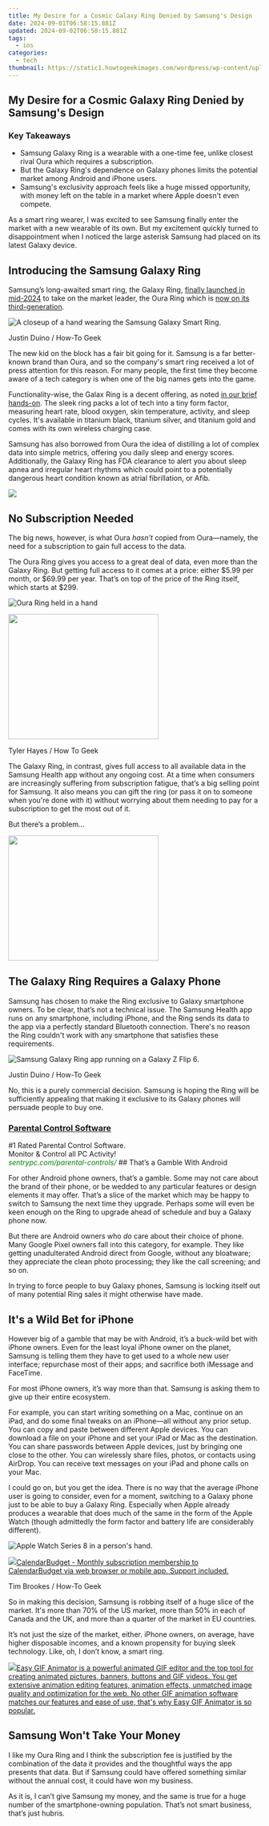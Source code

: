 ```yaml
---
title: My Desire for a Cosmic Galaxy Ring Denied by Samsung's Design
date: 2024-09-01T06:58:15.881Z
updated: 2024-09-02T06:58:15.881Z
tags:
  - ios
categories:
  - tech
thumbnail: https://static1.howtogeekimages.com/wordpress/wp-content/uploads/2024/07/person-holding-the-samsung-galaxy-ring-showing-its-sensors-jpg.jpg
---
```


## My Desire for a Cosmic Galaxy Ring Denied by Samsung's Design

### Key Takeaways

* Samsung Galaxy Ring is a wearable with a one-time fee, unlike closest rival Oura which requires a subscription.
* But the Galaxy Ring's dependence on Galaxy phones limits the potential market among Android and iPhone users.
* Samsung's exclusivity approach feels like a huge missed opportunity, with money left on the table in a market where Apple doesn't even compete.

 As a smart ring wearer, I was excited to see Samsung finally enter the market with a new wearable of its own. But my excitement quickly turned to disappointment when I noticed the large asterisk Samsung had placed on its latest Galaxy device.

##  Introducing the Samsung Galaxy Ring

 Samsung’s long-awaited smart ring, the Galaxy Ring, [finally launched in mid-2024](https://video-capture.techidaily.com/essential-knowledge-how-io-screen-recorder-works/) to take on the market leader, the Oura Ring which is [now on its third-generation](https://blog-min.techidaily.com/how-to-rescue-lost-videos-from-f5-5g-by-fonelab-android-recover-video/).

![A closeup of a hand wearing the Samsung Galaxy Smart Ring.](https://static1.howtogeekimages.com/wordpress/wp-content/uploads/2024/07/53845587922_fea0fbb305_o.jpg) 

Justin Duino / How-To Geek

 The new kid on the block has a fair bit going for it. Samsung is a far better-known brand than Oura, and so the company's smart ring received a lot of press attention for this reason. For many people, the first time they become aware of a tech category is when one of the big names gets into the game.

 Functionality-wise, the Galax Ring is a decent offering, as noted [in our brief hands-on](https://fox-access.techidaily.com/2024-approved-loop-mechanics-collection/). The sleek ring packs a lot of tech into a tiny form factor, measuring heart rate, blood oxygen, skin temperature, activity, and sleep cycles. It's available in titanium black, titanium silver, and titanium gold and comes with its own wireless charging case.

 Samsung has also borrowed from Oura the idea of distilling a lot of complex data into simple metrics, offering you daily sleep and energy scores. Additionally, the Galaxy Ring has FDA clearance to alert you about sleep apnea and irregular heart rhythms which could point to a potentially dangerous heart condition known as atrial fibrillation, or Afib.

<!-- affiliate ads begin -->
<a href="https://shop.copernic.com/order/checkout.php?PRODS=41033095&QTY=1&AFFILIATE=108875&CART=1"><img src="https://secure.2checkout.com/images/merchant/8d30aa96e72440759f74bd2306c1fa3d/Copernic-2023-Affiliate-728x90-Advanced-3YR.png" border="0"></a>
<!-- affiliate ads end -->
##  No Subscription Needed

 The big news, however, is what Oura _hasn’t_ copied from Oura—namely, the need for a subscription to gain full access to the data.

 The Oura Ring gives you access to a great deal of data, even more than the Galaxy Ring. But getting full access to it comes at a price: either $5.99 per month, or $69.99 per year. That’s on top of the price of the Ring itself, which starts at $299.

![Oura Ring held in a hand](https://static1.howtogeekimages.com/wordpress/wp-content/uploads/wm/2024/04/oura-ring-held-in-a-hand.jpg) 

<!-- affiliate ads begin -->
<a href="https://imp.i357552.net/c/5597632/863039/11832" target="_top" id="863039"><img src="//a.impactradius-go.com/display-ad/11832-863039" border="0" alt="" width="300" height="250"/></a>
<!-- affiliate ads end -->
Tyler Hayes / How To Geek

 The Galaxy Ring, in contrast, gives full access to all available data in the Samsung Health app without any ongoing cost. At a time when consumers are increasingly suffering from subscription fatigue, that’s a big selling point for Samsung. It also means you can gift the ring (or pass it on to someone when you're done with it) without worrying about them needing to pay for a subscription to get the most out of it.

 But there’s a problem...

<!-- affiliate ads begin -->
<a href="https://modlily.sjv.io/c/5597632/1997817/17059" target="_top" id="1997817"><img src="//a.impactradius-go.com/display-ad/17059-1997817" border="0" alt="" width="300" height="250"/></a><img height="0" width="0" src="https://imp.pxf.io/i/5597632/1997817/17059" style="position:absolute;visibility:hidden;" border="0" />
<!-- affiliate ads end -->
##  The Galaxy Ring Requires a Galaxy Phone

 Samsung has chosen to make the Ring exclusive to Galaxy smartphone owners. To be clear, that’s not a technical issue. The Samsung Health app runs on any smartphone, including iPhone, and the Ring sends its data to the app via a perfectly standard Bluetooth connection. There's no reason the Ring couldn't work with any smartphone that satisfies these requirements.

![Samsung Galaxy Ring app running on a Galaxy Z Flip 6.](https://static1.howtogeekimages.com/wordpress/wp-content/uploads/wm/2024/07/samsung-galaxy-ring-app-running-on-a-galaxy-z-flip-6.jpg) 

Justin Duino / How-To Geek

 No, this is a purely commercial decision. Samsung is hoping the Ring will be sufficiently appealing that making it exclusive to its Galaxy phones will persuade people to buy one.

<!-- affiliate ads begin -->
<h3 id="200610"><a href="https://sentrypc.7eer.net/c/5597632/200610/3022">Parental Control Software</a></h3>
<span class="text-ad-content">
	#1 Rated Parental Control Software.<br/>
	Monitor & Control all PC Activity!<br/>
		<cite style="color:green">sentrypc.com/parental-controls/</cite>
	</span><img height="0" width="0" src="https://sentrypc.7eer.net/i/5597632/200610/3022" style="position:absolute;visibility:hidden;" border="0" />
<!-- affiliate ads end -->
##  That’s a Gamble With Android

 For other Android phone owners, that’s a gamble. Some may not care about the brand of their phone, or be wedded to any particular features or design elements it may offer. That’s a slice of the market which may be happy to switch to Samsung the next time they upgrade. Perhaps some will even be keen enough on the Ring to upgrade ahead of schedule and buy a Galaxy phone now.

 But there are Android owners who _do_ care about their choice of phone. Many Google Pixel owners fall into this category, for example. They like getting unadulterated Android direct from Google, without any bloatware; they appreciate the clean photo processing; they like the call screening; and so on.

 In trying to force people to buy Galaxy phones, Samsung is locking itself out of many potential Ring sales it might otherwise have made.

##  It's a Wild Bet for iPhone

 However big of a gamble that may be with Android, it’s a buck-wild bet with iPhone owners. Even for the least loyal iPhone owner on the planet, Samsung is telling them they have to get used to a whole new user interface; repurchase most of their apps; and sacrifice both iMessage and FaceTime.

 For most iPhone owners, it’s way more than that. Samsung is asking them to give up their entire ecosystem.

 For example, you can start writing something on a Mac, continue on an iPad, and do some final tweaks on an iPhone—all without any prior setup. You can copy and paste between different Apple devices. You can download a file on your iPhone and set your iPad or Mac as the destination. You can share passwords between Apple devices, just by bringing one close to the other. You can wirelessly share files, photos, or contacts using AirDrop. You can receive text messages on your iPad and phone calls on your Mac.

 I could go on, but you get the idea. There is no way that the average iPhone user is going to consider, even for a moment, switching to a Galaxy phone just to be able to buy a Galaxy Ring. Especially when Apple already produces a wearable that does much of the same in the form of the Apple Watch (though admittedly the form factor and battery life are considerably different).

![Apple Watch Series 8 in a person's hand.](https://static1.howtogeekimages.com/wordpress/wp-content/uploads/2024/07/apple_watch_s8_hand.jpg) 

<!-- affiliate ads begin -->
<a href="https://secure.2checkout.com/order/checkout.php?PRODS=37701530&QTY=1&AFFILIATE=108875&CART=1"><img src="https://secure.avangate.com/images/merchant/6fe0c81e3f9438db11ebbfba6c5ce460/products/copy_cbLogo_with_text_blue.png" border="0">CalendarBudget - Monthly subscription membership to CalendarBudget via web browser or mobile app. Support included. </a>
<!-- affiliate ads end -->
Tim Brookes / How-To Geek

 So in making this decision, Samsung is robbing itself of a huge slice of the market. It's more than 70% of the US market, more than 50% in each of Canada and the UK, and more than a quarter of the market in EU countries.

 It’s not just the size of the market, either. iPhone owners, on average, have higher disposable incomes, and a known propensity for buying sleek technology. Like, oh, I don’t know, a smart ring.

<!-- affiliate ads begin -->
<a href="https://secure.2checkout.com/order/checkout.php?PRODS=174416&QTY=1&AFFILIATE=108875&CART=1"><img src="https://www.easygifanimator.net/images/gif-animator.png" border="0">Easy GIF Animator is a powerful animated GIF editor and the top tool for creating animated pictures, banners, buttons and GIF videos. You get extensive animation editing features, animation effects, unmatched image quality and optimization for the web. No other GIF animation software matches our features and ease of use, that's why Easy GIF Animator is so popular.</a>
<!-- affiliate ads end -->
##  Samsung Won't Take Your Money

 I like my Oura Ring and I think the subscription fee is justified by the combination of the data it provides and the thoughtful ways the app presents that data. But if Samsung could have offered something similar without the annual cost, it could have won my business.

 As it is, I can’t give Samsung my money, and the same is true for a huge number of the smartphone-owning population. That’s not smart business, that’s just hubris.

<ins class="adsbygoogle"
     style="display:block"
     data-ad-format="autorelaxed"
     data-ad-client="ca-pub-7571918770474297"
     data-ad-slot="1223367746"></ins>



<ins class="adsbygoogle"
     style="display:block"
     data-ad-client="ca-pub-7571918770474297"
     data-ad-slot="8358498916"
     data-ad-format="auto"
     data-full-width-responsive="true"></ins>


